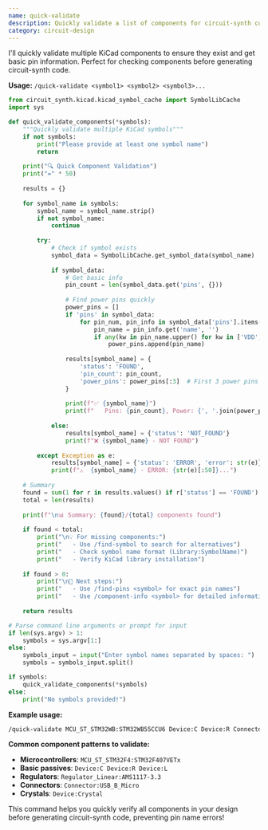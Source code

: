 ```yaml
---
name: quick-validate
description: Quickly validate a list of components for circuit-synth compatibility
category: circuit-design
---
```


I'll quickly validate multiple KiCad components to ensure they exist and get basic pin information. Perfect for checking components before generating circuit-synth code.

**Usage:** `/quick-validate <symbol1> <symbol2> <symbol3>...`

```python
from circuit_synth.kicad.kicad_symbol_cache import SymbolLibCache
import sys

def quick_validate_components(*symbols):
    """Quickly validate multiple KiCad symbols"""
    if not symbols:
        print("Please provide at least one symbol name")
        return
    
    print("🔍 Quick Component Validation")
    print("=" * 50)
    
    results = {}
    
    for symbol_name in symbols:
        symbol_name = symbol_name.strip()
        if not symbol_name:
            continue
            
        try:
            # Check if symbol exists
            symbol_data = SymbolLibCache.get_symbol_data(symbol_name)
            
            if symbol_data:
                # Get basic info
                pin_count = len(symbol_data.get('pins', {}))
                
                # Find power pins quickly
                power_pins = []
                if 'pins' in symbol_data:
                    for pin_num, pin_info in symbol_data['pins'].items():
                        pin_name = pin_info.get('name', '')
                        if any(kw in pin_name.upper() for kw in ['VDD', 'VCC', 'VSS', 'GND', 'VBAT']):
                            power_pins.append(pin_name)
                
                results[symbol_name] = {
                    'status': 'FOUND',
                    'pin_count': pin_count,
                    'power_pins': power_pins[:3]  # First 3 power pins
                }
                
                print(f"✅ {symbol_name}")
                print(f"   Pins: {pin_count}, Power: {', '.join(power_pins[:3])}")
                
            else:
                results[symbol_name] = {'status': 'NOT_FOUND'}
                print(f"❌ {symbol_name} - NOT FOUND")
                
        except Exception as e:
            results[symbol_name] = {'status': 'ERROR', 'error': str(e)}
            print(f"⚠️  {symbol_name} - ERROR: {str(e)[:50]}...")
    
    # Summary
    found = sum(1 for r in results.values() if r['status'] == 'FOUND')
    total = len(results)
    
    print(f"\n📊 Summary: {found}/{total} components found")
    
    if found < total:
        print("\n💡 For missing components:")
        print("   - Use /find-symbol to search for alternatives")
        print("   - Check symbol name format (Library:SymbolName)")
        print("   - Verify KiCad library installation")
    
    if found > 0:
        print("\n🔧 Next steps:")
        print("   - Use /find-pins <symbol> for exact pin names")
        print("   - Use /component-info <symbol> for detailed information")
    
    return results

# Parse command line arguments or prompt for input
if len(sys.argv) > 1:
    symbols = sys.argv[1:]
else:
    symbols_input = input("Enter symbol names separated by spaces: ")
    symbols = symbols_input.split()

if symbols:
    quick_validate_components(*symbols)
else:
    print("No symbols provided!")
```

**Example usage:**
```bash
/quick-validate MCU_ST_STM32WB:STM32WB55CCU6 Device:C Device:R Connector:USB_B_Micro
```

**Common component patterns to validate:**
- **Microcontrollers**: `MCU_ST_STM32F4:STM32F407VETx`
- **Basic passives**: `Device:C Device:R Device:L`  
- **Regulators**: `Regulator_Linear:AMS1117-3.3`
- **Connectors**: `Connector:USB_B_Micro`
- **Crystals**: `Device:Crystal`

This command helps you quickly verify all components in your design before generating circuit-synth code, preventing pin name errors!
